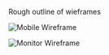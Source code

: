 Rough outline of wieframes

![Mobile Wireframe](https://i.imgur.com/27cbV0w.png)


![Monitor Wireframe](https://i.imgur.com/5rgYmD8.png)
